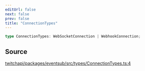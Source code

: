 ```yaml
---
editUrl: false
next: false
prev: false
title: "ConnectionTypes"
---
```


```ts
type ConnectionTypes: WebSocketConnection | WebhookConnection;
```

## Source

[twitchapi/packages/eventsub/src/types/ConnectionTypes.ts:4](https://github.com/pablornc/twitchapi//blob/8695acad106a836c1f0fc4c57a113f17adce41f0/packages/eventsub/src/types/ConnectionTypes.ts#L4)
